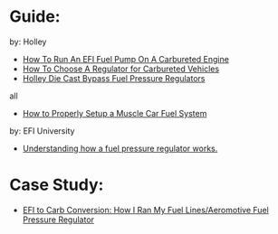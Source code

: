 # Guide:
by: Holley
- [How To Run An EFI Fuel Pump On A Carbureted Engine](https://youtu.be/jOUhOxWFPII)
- [How To Choose A Regulator for Carbureted Vehicles](https://youtu.be/w7rCAreQsto)
- [Holley Die Cast Bypass Fuel Pressure Regulators](https://youtu.be/W_vTPreRF0w)

all
- [How to Properly Setup a Muscle Car Fuel System](https://youtu.be/s3bQ4IOPq_4)

by: EFI University
- [Understanding how a fuel pressure regulator works.](https://youtu.be/x5b9_bsiulQ)

# Case Study:
- [EFI to Carb Conversion: How I Ran My Fuel Lines/Aeromotive Fuel Pressure Regulator](https://youtu.be/OxMNuQZouJc)
